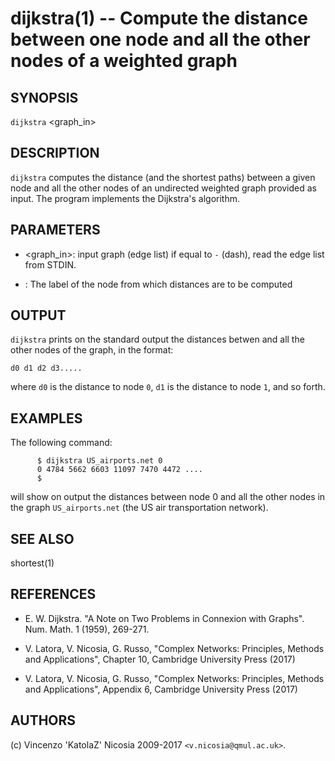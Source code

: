 dijkstra(1) -- Compute the distance between one node and all the other nodes of a weighted graph
======

## SYNOPSIS

`dijkstra` <graph_in> <node> 

## DESCRIPTION

`dijkstra` computes the distance (and the shortest paths) between a
given node and all the other nodes of an undirected weighted graph
provided as input. The program implements the Dijkstra's algorithm.

## PARAMETERS

* <graph_in>:
    input graph (edge list) if equal to `-` (dash), read the edge list
    from STDIN.

* <node>:
    The label of the node from which distances are to be computed

## OUTPUT

`dijkstra` prints on the standard output the distances betwen <node>
and all the other nodes of the graph, in the format:

    d0 d1 d2 d3.....
    
where `d0` is the distance to node `0`, `d1` is the distance to node
`1`, and so forth. 

## EXAMPLES

The following command:

          $ dijkstra US_airports.net 0
          0 4784 5662 6603 11097 7470 4472 ....
          $

will show on output the distances between node 0 and all the other
nodes in the graph `US_airports.net` (the US air transportation
network).

## SEE ALSO

shortest(1)

## REFERENCES

* E\. W. Dijkstra. "A Note on Two Problems in Connexion with
  Graphs". Num. Math.  1 (1959), 269-271.

* V\. Latora, V. Nicosia, G. Russo, "Complex Networks: Principles,
  Methods and Applications", Chapter 10, Cambridge University Press
  (2017)

* V\. Latora, V. Nicosia, G. Russo, "Complex Networks: Principles,
  Methods and Applications", Appendix 6, Cambridge University Press
  (2017)


## AUTHORS

(c) Vincenzo 'KatolaZ' Nicosia 2009-2017 `<v.nicosia@qmul.ac.uk>`.
